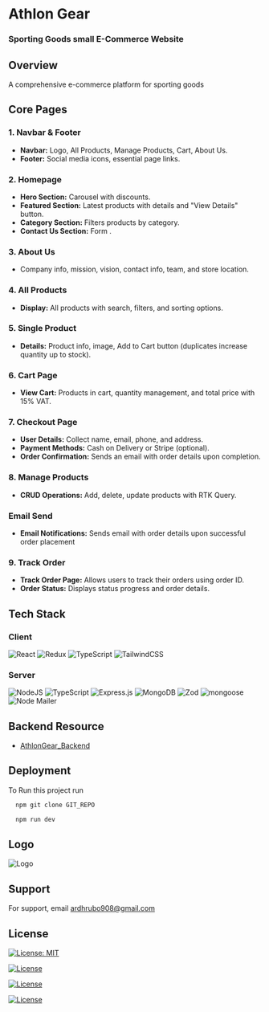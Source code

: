 # Athlon Gear

### Sporting Goods small E-Commerce Website

## Overview
A comprehensive e-commerce platform for sporting goods

## Core Pages

### 1. Navbar & Footer
- **Navbar:** Logo, All Products, Manage Products, Cart, About Us.
- **Footer:** Social media icons, essential page links.

### 2. Homepage
- **Hero Section:** Carousel with discounts.
- **Featured Section:** Latest products with details and "View Details" button.
- **Category Section:** Filters products by category.
- **Contact Us Section:** Form .

### 3. About Us
- Company info, mission, vision, contact info, team, and store location.

### 4. All Products
- **Display:** All products with search, filters, and sorting options.


### 5. Single Product
- **Details:** Product info, image, Add to Cart button (duplicates increase quantity up to stock).

### 6. Cart Page
- **View Cart:** Products in cart, quantity management, and total price with 15% VAT.


### 7. Checkout Page
- **User Details:** Collect name, email, phone, and address.
- **Payment Methods:** Cash on Delivery or Stripe (optional).
- **Order Confirmation:** Sends an email with order details upon completion.

### 8. Manage Products
- **CRUD Operations:** Add, delete, update products with RTK Query.

### Email Send
- **Email Notifications:** Sends email with order details upon successful order placement 


### 9. Track Order
- **Track Order Page:** Allows users to track their orders using order ID.
- **Order Status:** Displays status progress and order details.
## Tech Stack
### Client 
![React](https://img.shields.io/badge/react-%2320232a.svg?style=for-the-badge&logo=react&logoColor=%2361DAFB)
![Redux](https://img.shields.io/badge/redux-%23593d88.svg?style=for-the-badge&logo=redux&logoColor=white)
![TypeScript](https://img.shields.io/badge/typescript-%23007ACC.svg?style=for-the-badge&logo=typescript&logoColor=white)
![TailwindCSS](https://img.shields.io/badge/tailwindcss-%2338B2AC.svg?style=for-the-badge&logo=tailwind-css&logoColor=white)

### Server
![NodeJS](https://img.shields.io/badge/node.js-6DA55F?style=for-the-badge&logo=node.js&logoColor=white)
![TypeScript](https://img.shields.io/badge/typescript-%23007ACC.svg?style=for-the-badge&logo=typescript&logoColor=white)
 ![Express.js](https://img.shields.io/badge/express.js-%23404d59.svg?style=for-the-badge&logo=express&logoColor=%2361DAFB)
![MongoDB](https://img.shields.io/badge/MongoDB-%234ea94b.svg?style=for-the-badge&logo=mongodb&logoColor=white)
![Zod](https://img.shields.io/badge/zod-%233068b7.svg?style=for-the-badge&logo=zod&logoColor=white)
![mongoose](https://img.shields.io/badge/Mongoose-563D7C?style=for-the-badge&logo=mongoose&logoColor=white)
![Node Mailer](https://img.shields.io/badge/NodeMailer-114D7C?style=for-the-badge&logo=NodeMailer&logoColor=white)


## Backend Resource

- [AthlonGear_Backend](https://github.com/Abir191197/AthlonGear_Backend)


## Deployment

To Run this project run

```bash
  npm git clone GIT_REPO
```

```bash
  npm run dev
```

## Logo
![Logo](https://i.ibb.co/NKVHwMx/image.png)


## Support

For support, email ardhrubo908@gmail.com


## License

[![License: MIT](https://img.shields.io/badge/License-MIT-yellow.svg)](https://opensource.org/licenses/MIT)

[![License](https://img.shields.io/badge/License-Apache_2.0-blue.svg)](https://opensource.org/licenses/Apache-2.0)

[![License](https://img.shields.io/badge/License-Boost_1.0-lightblue.svg)](https://www.boost.org/LICENSE_1_0.txt)

[![License](https://img.shields.io/badge/License-BSD_3--Clause-blue.svg)](https://opensource.org/licenses/BSD-3-Clause)



